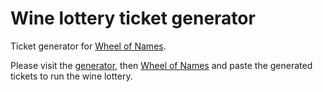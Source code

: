 # Wine lottery ticket generator

Ticket generator for [Wheel of Names](https://wheelofnames.com).

Please visit the [generator](https://mybinder.org/v2/gh/lewiuberg/winezyz/master?labpath=wine_ticket_generator.ipynb), then [Wheel of Names](https://wheelofnames.com) and paste the generated tickets to run the wine lottery.
